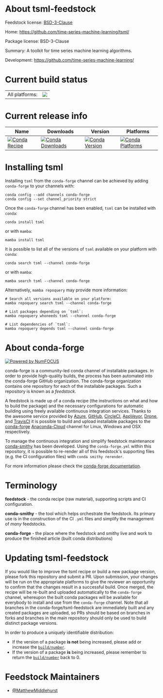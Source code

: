 About tsml-feedstock
====================

Feedstock license: [BSD-3-Clause](https://github.com/conda-forge/tsml-feedstock/blob/main/LICENSE.txt)

Home: https://github.com/time-series-machine-learning/tsml/

Package license: BSD-3-Clause

Summary: A toolkit for time series machine learning algorithms.

Development: https://github.com/time-series-machine-learning/

Current build status
====================


<table><tr><td>All platforms:</td>
    <td>
      <a href="https://dev.azure.com/conda-forge/feedstock-builds/_build/latest?definitionId=20335&branchName=main">
        <img src="https://dev.azure.com/conda-forge/feedstock-builds/_apis/build/status/tsml-feedstock?branchName=main">
      </a>
    </td>
  </tr>
</table>

Current release info
====================

| Name | Downloads | Version | Platforms |
| --- | --- | --- | --- |
| [![Conda Recipe](https://img.shields.io/badge/recipe-tsml-green.svg)](https://anaconda.org/conda-forge/tsml) | [![Conda Downloads](https://img.shields.io/conda/dn/conda-forge/tsml.svg)](https://anaconda.org/conda-forge/tsml) | [![Conda Version](https://img.shields.io/conda/vn/conda-forge/tsml.svg)](https://anaconda.org/conda-forge/tsml) | [![Conda Platforms](https://img.shields.io/conda/pn/conda-forge/tsml.svg)](https://anaconda.org/conda-forge/tsml) |

Installing tsml
===============

Installing `tsml` from the `conda-forge` channel can be achieved by adding `conda-forge` to your channels with:

```
conda config --add channels conda-forge
conda config --set channel_priority strict
```

Once the `conda-forge` channel has been enabled, `tsml` can be installed with `conda`:

```
conda install tsml
```

or with `mamba`:

```
mamba install tsml
```

It is possible to list all of the versions of `tsml` available on your platform with `conda`:

```
conda search tsml --channel conda-forge
```

or with `mamba`:

```
mamba search tsml --channel conda-forge
```

Alternatively, `mamba repoquery` may provide more information:

```
# Search all versions available on your platform:
mamba repoquery search tsml --channel conda-forge

# List packages depending on `tsml`:
mamba repoquery whoneeds tsml --channel conda-forge

# List dependencies of `tsml`:
mamba repoquery depends tsml --channel conda-forge
```


About conda-forge
=================

[![Powered by
NumFOCUS](https://img.shields.io/badge/powered%20by-NumFOCUS-orange.svg?style=flat&colorA=E1523D&colorB=007D8A)](https://numfocus.org)

conda-forge is a community-led conda channel of installable packages.
In order to provide high-quality builds, the process has been automated into the
conda-forge GitHub organization. The conda-forge organization contains one repository
for each of the installable packages. Such a repository is known as a *feedstock*.

A feedstock is made up of a conda recipe (the instructions on what and how to build
the package) and the necessary configurations for automatic building using freely
available continuous integration services. Thanks to the awesome service provided by
[Azure](https://azure.microsoft.com/en-us/services/devops/), [GitHub](https://github.com/),
[CircleCI](https://circleci.com/), [AppVeyor](https://www.appveyor.com/),
[Drone](https://cloud.drone.io/welcome), and [TravisCI](https://travis-ci.com/)
it is possible to build and upload installable packages to the
[conda-forge](https://anaconda.org/conda-forge) [Anaconda-Cloud](https://anaconda.org/)
channel for Linux, Windows and OSX respectively.

To manage the continuous integration and simplify feedstock maintenance
[conda-smithy](https://github.com/conda-forge/conda-smithy) has been developed.
Using the ``conda-forge.yml`` within this repository, it is possible to re-render all of
this feedstock's supporting files (e.g. the CI configuration files) with ``conda smithy rerender``.

For more information please check the [conda-forge documentation](https://conda-forge.org/docs/).

Terminology
===========

**feedstock** - the conda recipe (raw material), supporting scripts and CI configuration.

**conda-smithy** - the tool which helps orchestrate the feedstock.
                   Its primary use is in the construction of the CI ``.yml`` files
                   and simplify the management of *many* feedstocks.

**conda-forge** - the place where the feedstock and smithy live and work to
                  produce the finished article (built conda distributions)


Updating tsml-feedstock
=======================

If you would like to improve the tsml recipe or build a new
package version, please fork this repository and submit a PR. Upon submission,
your changes will be run on the appropriate platforms to give the reviewer an
opportunity to confirm that the changes result in a successful build. Once
merged, the recipe will be re-built and uploaded automatically to the
`conda-forge` channel, whereupon the built conda packages will be available for
everybody to install and use from the `conda-forge` channel.
Note that all branches in the conda-forge/tsml-feedstock are
immediately built and any created packages are uploaded, so PRs should be based
on branches in forks and branches in the main repository should only be used to
build distinct package versions.

In order to produce a uniquely identifiable distribution:
 * If the version of a package **is not** being increased, please add or increase
   the [``build/number``](https://docs.conda.io/projects/conda-build/en/latest/resources/define-metadata.html#build-number-and-string).
 * If the version of a package **is** being increased, please remember to return
   the [``build/number``](https://docs.conda.io/projects/conda-build/en/latest/resources/define-metadata.html#build-number-and-string)
   back to 0.

Feedstock Maintainers
=====================

* [@MatthewMiddlehurst](https://github.com/MatthewMiddlehurst/)

